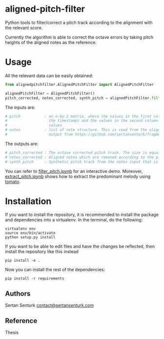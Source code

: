 # aligned-pitch-filter

Python tools to filter/correct a pitch track according to the alignment with the relevant score.

Currently the algorithm is able to correct the octave errors by taking pitch heights of the aligned notes as the reference.

Usage
=======
All the relevant data can be easily obtained:

```python
from alignedpitchfilter.AlignedPitchFilter import AlignedPitchFilter

alignedPitchFilter = AlignedPitchFilter()
pitch_corrected, notes_corrected, synth_pitch = alignedPitchFilter.filter(pitch, notes)
```

The inputs are:
```python
# pitch 		  :	an n-by-2 matrix, where the values in the first column are 
#					the timestamps and the values in the second column are frequency 
#					values
# notes			  :	list of note structure. This is read from the alignedNotes.json 
#					output from https://github.com/sertansenturk/fragmentLinker repository 
```

The outputs are:
```python
# pitch_corrected :	The octave corrected pitch track. The size is equal to the size of pitch
# notes_corrected : Aligned notes which are removed according to the pitch filtering (e.g. notes with zero duration)
# synth_pitch	  :	Synthetic pitch track from the notes input that is used for octave correction
```

You can refer to [filter_pitch.ipynb](https://github.com/sertansenturk/alignedpitchfilter/blob/master/filter_pitch.ipynb) for an interactive demo. Moreover, [extract_pitch.ipynb](https://github.com/sertansenturk/alignedpitchfilter/blob/master/extract_pitch.ipynb) shows how to extract the predominant melody using [tomato](https://github.com/sertansenturk/tomato/tree/master/tomato).

Installation
============

If you want to install the repository, it is recommended to install the package and dependencies into a virtualenv. In the terminal, do the following:

    virtualenv env
    source env/bin/activate
    python setup.py install

If you want to be able to edit files and have the changes be reflected, then
install the repository like this instead

    pip install -e .

Now you can install the rest of the dependencies:

    pip install -r requirements

Authors
-------
Sertan Senturk
contact@sertansenturk.com

Reference
-------
Thesis
